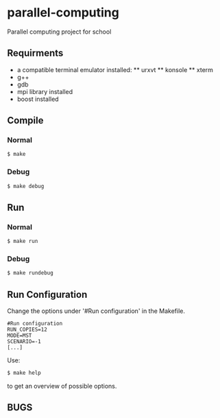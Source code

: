 parallel-computing
==================

Parallel computing project for school

## Requirments 

* a compatible terminal emulator installed:
** urxvt
** konsole
** xterm
* g++
* gdb
* mpi library installed
* boost installed

## Compile

### Normal

```bash
$ make
```

### Debug

```bash
$ make debug
```

## Run

### Normal

```bash
$ make run
```

### Debug

```bash
$ make rundebug
```

## Run Configuration

Change the options under '#Run configuration' in the Makefile.

```make
#Run configuration
RUN_COPIES=12
MODE=MST
SCENARIO=-1
[...]
```

Use:
```bash
$ make help
```
to get an overview of possible options.

## BUGS
